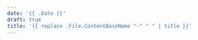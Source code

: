 ```yaml
---
date: '{{ .Date }}' 
draft: true
title: '{{ replace .File.ContentBaseName "-" " " | title }}'
---
```

